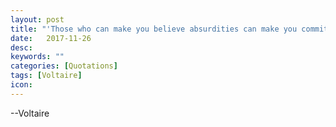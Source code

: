 ```yaml
---
layout: post
title: "'Those who can make you believe absurdities can make you commit atrocities.'"
date:   2017-11-26
desc:
keywords: ""
categories: [Quotations]
tags: [Voltaire]
icon:
---
```

--Voltaire
